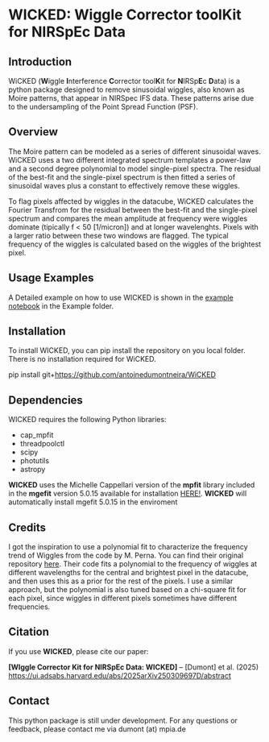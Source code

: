 # WICKED: **W**iggle **C**orrector tool**K**it for NIRSp**E**c **D**ata

## Introduction
WiCKED (**W**iggle **I**nterference **C**orrector tool**K**it for **N**IRSp**E**c **D**ata) is a python package designed to remove sinusoidal wiggles, also known as Moire patterns, that appear in NIRSpec IFS data. These patterns arise due to the undersampling of the Point Spread Function (PSF).

## Overview
The Moire pattern can be modeled as a series of different sinusoidal waves. WiCKED uses a two different integrated spectrum templates a power-law and a second degree polynomial to model single-pixel spectra. The residual of the best-fit and the single-pixel spectrum is then fitted  a series of sinusoidal waves plus a constant to effectively remove these wiggles.

To flag pixels affected by wiggles in the datacube, WiCKED calculates the Fourier Transfrom for the residual between the best-fit and the single-pixel spectrum and compares the mean amplitude at frequency were wiggles dominate (tipically f < 50 [1/micron]) and at longer wavelenghts. Pixels with a larger ratio between these two windows are flagged. The typical frequency of the wiggles is calculated based on the wiggles of the brightest pixel. 

## Usage Examples
A Detailed example on how to use WICKED is shown in the [example notebook](https://github.com/antoinedumontneira/WiCKED/blob/dev/Examples/Example_notebook.ipynb) in the Example folder.

## Installation
To install WICKED, you can pip install the repository on you local folder. There is no installation required for WiCKED.


pip install git+https://github.com/antoinedumontneira/WiCKED

## Dependencies
WICKED requires the following Python libraries:
- cap_mpfit
- threadpoolctl
- scipy
- photutils
- astropy

**WICKED** uses the  Michelle Cappellari version of the **mpfit** library included in the **mgefit** version 5.0.15 available for installation  [HERE!](https://pypi.org/project/mgefit/5.0.15/#files). **WICKED** will automatically install mgefit 5.0.15 in the enviroment

## Credits

I got the inspiration to use a polynomial fit to characterize the frequency trend of Wiggles from the code by M. Perna. You can find their original repository [here](https://github.com/micheleperna/JWST-NIRSpec_wiggles/tree/main). Their code fits a polynomial to the frequency of wiggles at different wavelengths for the central and brightest pixel in the datacube, and then uses this as a prior for the rest of the pixels. I use a similar approach, but the polynomial is also tuned based on a chi-square fit for each pixel, since wiggles in different pixels sometimes have different frequencies.

## Citation  

If you use **WICKED**, please cite our paper:  

**[WIggle Corrector Kit for NIRSpEc Data: WICKED]** – [Dumont] et al. (2025)   
https://ui.adsabs.harvard.edu/abs/2025arXiv250309697D/abstract 

## Contact
This python package is still under development. For any questions or feedback, please contact me via dumont (at) mpia.de
